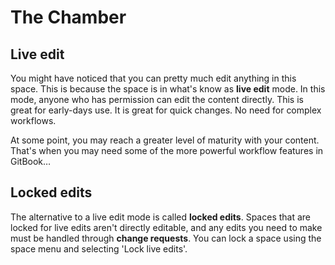 # The Chamber

## Live edit

You might have noticed that you can pretty much edit anything in this space. This is because the space is in what's know as **live edit** mode. In this mode, anyone who has permission can edit the content directly. This is great for early-days use. It is great for quick changes. No need for complex workflows.

At some point, you may reach a greater level of maturity with your content. That's when you may need some of the more powerful workflow features in GitBook…

## Locked edits

The alternative to a live edit mode is called **locked edits**. Spaces that are locked for live edits aren't directly editable, and any edits you need to make must be handled through **change requests**. You can lock a space using the space menu and selecting 'Lock live edits'.
